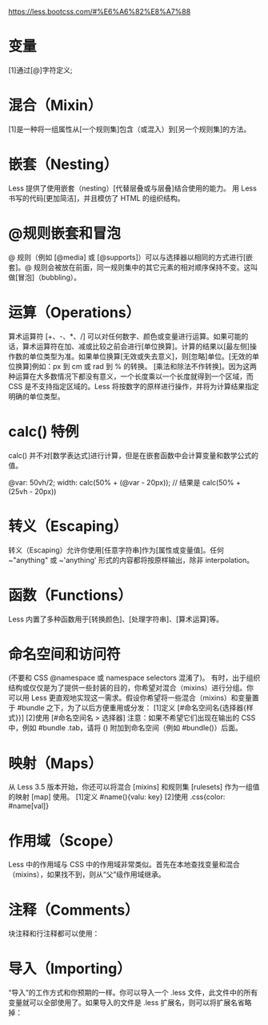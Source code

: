 https://less.bootcss.com/#%E6%A6%82%E8%A7%88

# 变量
[1]通过[@]字符定义;

# 混合（Mixin）
[1]是一种将一组属性从[一个规则集]包含（或混入）到[另一个规则集]的方法。

# 嵌套（Nesting）
Less 提供了使用嵌套（nesting）[代替层叠或与层叠]结合使用的能力。 用 Less 书写的代码[更加简洁]，并且模仿了 HTML 的组织结构。

# @规则嵌套和冒泡
@ 规则（例如 [@media] 或 [@supports]）可以与选择器以相同的方式进行[嵌套]。@ 规则会被放在前面，同一规则集中的其它元素的相对顺序保持不变。这叫做[冒泡]（bubbling）。

# 运算（Operations）
算术运算符 [+、-、*、/] 可以对任何数字、颜色或变量进行运算。如果可能的话，算术运算符在加、减或比较之前会进行[单位换算]。计算的结果以[最左侧]操作数的单位类型为准。如果单位换算[无效或失去意义]，则[忽略]单位。[无效的单位换算]例如：px 到 cm 或 rad 到 % 的转换。 [乘法和除法不作转换]。因为这两种运算在大多数情况下都没有意义，一个长度乘以一个长度就得到一个区域，而 CSS 是不支持指定区域的。Less 将按数字的原样进行操作，并将为计算结果指定明确的单位类型。


# calc() 特例
calc() 并不对[数学表达式]进行计算，但是在嵌套函数中会计算变量和数学公式的值。

@var: 50vh/2;
width: calc(50% + (@var - 20px));  // 结果是 calc(50% + (25vh - 20px))


# 转义（Escaping）
转义（Escaping）允许你使用[任意字符串]作为[属性或变量值]。任何 ~"anything" 或 ~'anything' 形式的内容都将按原样输出，除非 interpolation。


# 函数（Functions）
Less 内置了多种函数用于[转换颜色]、[处理字符串]、[算术运算]等。


# 命名空间和访问符
(不要和 CSS @namespace 或 namespace selectors 混淆了)。
有时，出于组织结构或仅仅是为了提供一些封装的目的，你希望对混合（mixins）进行分组。你可以用 Less 更直观地实现这一需求。假设你希望将一些混合（mixins）和变量置于 #bundle 之下，为了以后方便重用或分发： 
[1]定义 [#命名空间名{选择器{样式}}]
[2]使用 [#命名空间名 > 选择器] 
注意：如果不希望它们出现在输出的 CSS 中，例如 #bundle .tab，请将 () 附加到命名空间（例如 #bundle()）后面。

# 映射（Maps）
从 Less 3.5 版本开始，你还可以将混合 [mixins] 和规则集 [rulesets] 作为一组值的映射 [map] 使用。
[1]定义 #name(){valu: key}
[2]使用 .css{color: #name[val]}


# 作用域（Scope）
Less 中的作用域与 CSS 中的作用域非常类似。首先在本地查找变量和混合（mixins），如果找不到，则从“父”级作用域继承。


# 注释（Comments）
块注释和行注释都可以使用：

# 导入（Importing）
“导入”的工作方式和你预期的一样。你可以导入一个 .less 文件，此文件中的所有变量就可以全部使用了。如果导入的文件是 .less 扩展名，则可以将扩展名省略掉：

























